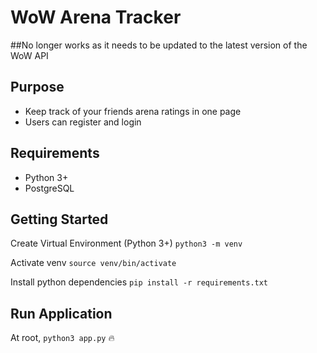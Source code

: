 # WoW Arena Tracker

##No longer works as it needs to be updated to the latest version of the WoW API

## Purpose

- Keep track of your friends arena ratings in one page
- Users can register and login

## Requirements
- Python 3+
- PostgreSQL

## Getting Started

Create Virtual Environment (Python 3+)
`python3 -m venv`

Activate venv
`source venv/bin/activate`

Install python dependencies
`pip install -r requirements.txt`

## Run Application

At root,
`python3 app.py` :fire:
